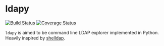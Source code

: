 ldapy
=====

[![Build Status](https://travis-ci.org/rootmos/ldapy.svg)](https://travis-ci.org/rootmos/ldapy)
[![Coverage Status](https://coveralls.io/repos/rootmos/ldapy/badge.png)](https://coveralls.io/r/rootmos/ldapy)

```ldapy``` is aimed to be command line LDAP explorer implemented in Python.
Heavily inspired by [shelldap](http://projects.martini.nu/shelldap).

